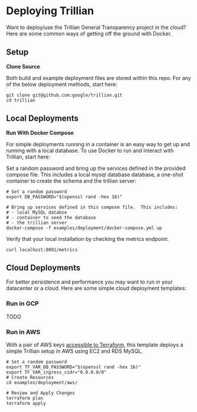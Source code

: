 Deploying Trillian
==================

Want to deploy/use the Trillian General Transparency project in the cloud?  Here are some common ways of getting off the ground with Docker.

## Setup

**Clone Source**

Both build and example deployment files are stored within this repo.  For any of the below deployment methods, start here:

```shell
git clone git@github.com:google/trillian.git
cd trillian
```

## Local Deployments

**Run With Docker Compose**

For simple deployments running in a container is an easy way to get up and running with a local database.  To use Docker to run and interact with Trillian, start here:

Set a random password and bring up the services defined in the provided compose file.  This includes a local mysql database database, a one-shot container to create the schema and the trillian server:

```shell
# Set a random password
export DB_PASSWORD="$(openssl rand -hex 16)"

# Bring up services defined in this compose file.  This includes:
# - local MySQL databse
# - container to seed the database
# - the trillian server
docker-compose -f examples/deployment/docker-compose.yml up
```

Verify that your local installation by checking the metrics endpoint:

```shell
curl localhost:8091/metrics
```

## Cloud Deployments

For better persistence and performance you may want to run in your datacenter or a cloud.  Here are some simple cloud deployment templates:

### Run in GCP

TODO

### Run in AWS

With a pair of AWS keys [accessible to Terraform](https://www.terraform.io/docs/providers/aws/), this template deploys a simple Trillian setup in AWS using EC2 and RDS MySQL.

```shell
# Set a random password
export TF_VAR_DB_PASSWORD="$(openssl rand -hex 16)"
export TF_VAR_ingress_cidr="0.0.0.0/0"
# Create Resources
cd examples/deployment/aws/

# Review and Apply Changes
terraform plan
terraform apply
```
